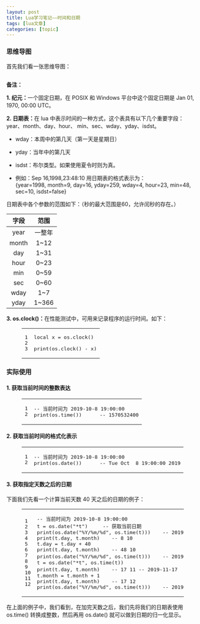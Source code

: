 ```yaml
---
layout: post
title: Lua学习笔记——时间和日期 
tags: [lua文章]
categories: [topic]
---
```

<h3 id="思维导图"><a href="#思维导图" class="headerlink" title="思维导图"></a>思维导图</h3><p>首先我们看一张思维导图：</p>
<p><img src="https://cdn.jsdelivr.net/gh/quanxiaoye/ImgHosting/root/%E8%BE%93%E5%85%A5%E8%BE%93%E5%87%BA%E6%80%9D%E7%BB%B4%E5%AF%BC%E5%9B%BE.jpg" alt=""/></p>
<p><strong>备注：</strong></p>
<p><strong>1. 纪元：</strong>一个固定日期，在 POSIX 和 Windows 平台中这个固定日期是 Jan 01, 1970, 00:00 UTC。</p>
<p><strong>2. 日期表：</strong>在 lua 中表示时间的一种方式，这个表具有以下几个重要字段：year、month、day、hour、        min、sec、wday、yday、isdst。</p>
<ul>
<li><p>wday：本周中的第几天（第一天是星期日）</p>
</li>
<li><p>yday：当年中的第几天</p>
</li>
<li><p>isdst：布尔类型。如果使用夏令时则为真。</p>
</li>
<li><p>例如：Sep 16,1998,23:48:10 用日期表的格式表示为：<br/>{year=1998, month=9, day=16, yday=259, wday=4, hour=23, min=48, sec=10, isdst=false}</p>
</li>
</ul>
<p>日期表中各个参数的范围如下：（秒的最大范围是60，允许闰秒的存在。）</p>
<table>
<thead>
<tr>
<th align="center">字段</th>
<th align="center">范围</th>
</tr>
</thead>
<tbody><tr>
<td align="center">year</td>
<td align="center">一整年</td>
</tr>
<tr>
<td align="center">month</td>
<td align="center">1~12</td>
</tr>
<tr>
<td align="center">day</td>
<td align="center">1~31</td>
</tr>
<tr>
<td align="center">hour</td>
<td align="center">0~23</td>
</tr>
<tr>
<td align="center">min</td>
<td align="center">0~59</td>
</tr>
<tr>
<td align="center">sec</td>
<td align="center">0~60</td>
</tr>
<tr>
<td align="center">wday</td>
<td align="center">1~7</td>
</tr>
<tr>
<td align="center">yday</td>
<td align="center">1~366</td>
</tr>
</tbody></table>
<p><strong>3. os.clock()：</strong>在性能测试中，可用来记录程序的运行时间。如下：</p>
<figure class="highlight lua"><table><tbody><tr><td class="gutter"><pre><span class="line">1</span><br/><span class="line">2</span><br/><span class="line">3</span><br/></pre></td><td class="code"><pre><span class="line"><span class="keyword">local</span> x = <span class="built_in">os</span>.<span class="built_in">clock</span>()</span><br/><span class="line"></span><br/><span class="line"><span class="built_in">print</span>(<span class="built_in">os</span>.<span class="built_in">clock</span>() - x)</span><br/></pre></td></tr></tbody></table></figure>

<h3 id="实际使用"><a href="#实际使用" class="headerlink" title="实际使用"></a>实际使用</h3><h4 id="1-获取当前时间的整数表达"><a href="#1-获取当前时间的整数表达" class="headerlink" title="1. 获取当前时间的整数表达"></a>1. 获取当前时间的整数表达</h4><figure class="highlight lua"><table><tbody><tr><td class="gutter"><pre><span class="line">1</span><br/><span class="line">2</span><br/></pre></td><td class="code"><pre><span class="line"><span class="comment">-- 当前时间为 2019-10-8 19:00:00</span></span><br/><span class="line"><span class="built_in">print</span>(<span class="built_in">os</span>.<span class="built_in">time</span>())      <span class="comment">-- 1570532400</span></span><br/></pre></td></tr></tbody></table></figure>

<h4 id="2-获取当前时间的格式化表示"><a href="#2-获取当前时间的格式化表示" class="headerlink" title="2. 获取当前时间的格式化表示"></a>2. 获取当前时间的格式化表示</h4><figure class="highlight lua"><table><tbody><tr><td class="gutter"><pre><span class="line">1</span><br/><span class="line">2</span><br/></pre></td><td class="code"><pre><span class="line"><span class="comment">-- 当前时间为 2019-10-8 19:00:00</span></span><br/><span class="line"><span class="built_in">print</span>(<span class="built_in">os</span>.<span class="built_in">date</span>())      <span class="comment">-- Tue Oct  8 19:00:00 2019</span></span><br/></pre></td></tr></tbody></table></figure>

<h4 id="3-获取指定天数之后的日期"><a href="#3-获取指定天数之后的日期" class="headerlink" title="3. 获取指定天数之后的日期"></a>3. 获取指定天数之后的日期</h4><p>下面我们先看一个计算当前天数 40 天之后的日期的例子：</p>
<figure class="highlight lua"><table><tbody><tr><td class="gutter"><pre><span class="line">1</span><br/><span class="line">2</span><br/><span class="line">3</span><br/><span class="line">4</span><br/><span class="line">5</span><br/><span class="line">6</span><br/><span class="line">7</span><br/><span class="line">8</span><br/><span class="line">9</span><br/><span class="line">10</span><br/><span class="line">11</span><br/><span class="line">12</span><br/></pre></td><td class="code"><pre><span class="line"><span class="comment">-- 当前时间为 2019-10-8 19:00:00</span></span><br/><span class="line">t = <span class="built_in">os</span>.<span class="built_in">date</span>(<span class="string">&#34;*t&#34;</span>)     <span class="comment">-- 获取当前日期</span></span><br/><span class="line"><span class="built_in">print</span>(<span class="built_in">os</span>.<span class="built_in">date</span>(<span class="string">&#34;%Y/%m/%d&#34;</span>, <span class="built_in">os</span>.<span class="built_in">time</span>(t)))    <span class="comment">-- 2019-10-8</span></span><br/><span class="line"><span class="built_in">print</span>(t.day, t.month)    <span class="comment">-- 8 10</span></span><br/><span class="line">t.day = t.day + <span class="number">40</span></span><br/><span class="line"><span class="built_in">print</span>(t.day, t.month)    <span class="comment">-- 48 10</span></span><br/><span class="line"><span class="built_in">print</span>(<span class="built_in">os</span>.<span class="built_in">date</span>(<span class="string">&#34;%Y/%m/%d&#34;</span>, <span class="built_in">os</span>.<span class="built_in">time</span>(t)))    <span class="comment">-- 2019-11-17  (归一化)</span></span><br/><span class="line">t = <span class="built_in">os</span>.<span class="built_in">date</span>(<span class="string">&#34;*t&#34;</span>, <span class="built_in">os</span>.<span class="built_in">time</span>(t))</span><br/><span class="line"><span class="built_in">print</span>(t.day, t.month)    <span class="comment">-- 17 11 -- 2019-11-17  (归一化)</span></span><br/><span class="line">t.month = t.month + <span class="number">1</span></span><br/><span class="line"><span class="built_in">print</span>(t.day, t.month)    <span class="comment">-- 17 12</span></span><br/><span class="line"><span class="built_in">print</span>(<span class="built_in">os</span>.<span class="built_in">date</span>(<span class="string">&#34;%Y/%m/%d&#34;</span>, <span class="built_in">os</span>.<span class="built_in">time</span>(t)))    <span class="comment">-- 2019-12-17</span></span><br/></pre></td></tr></tbody></table></figure>

<p>在上面的例子中，我们看到，在加完天数之后，我们先将我们的日期表使用 os.time() 转换成整数，然后再用 os.date() 就可以做到日期的归一化显示。</p>